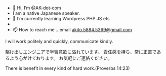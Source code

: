 - 👋 Hi, I’m @AK-dot-com
- I am a native Japanese speaker.
- 🌱 I’m currently learning Wordpress PHP JS ets
- 
- 📫 How to reach me ...email akito.5884.5369@gmail.com

I will work politely and quickly, communicate kindly.

駆け出しエンジニアで学習意欲に溢れています。
責任感を持ち、常に正直であるよう心がけております。
お気軽にご連絡ください。

There is benefit in every kind of hard work.(Proverbs 14:23)

<!---
AK-dot-com/AK-dot-com is a ✨ special ✨ repository because its `README.md` (this file) appears on your GitHub profile.
You can click the Preview link to take a look at your changes.
--->
